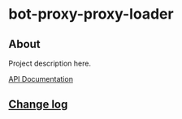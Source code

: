 # bot-proxy-proxy-loader

## About

Project description here.

[API Documentation](docs/source/api.md)

## [Change log](CHANGELOG.md)
